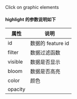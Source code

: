 Click on graphic elements

#### highlight 的参数说明如下

| 属性    | 说明              |
| ------- | ----------------- |
| id      | 数据的 feature id |
| filter  | 数据过滤函数      |
| visible | 数据是否显示      |
| bloom   | 数据是否高亮      |
| color   | 颜色              |
| opacity   |               |

